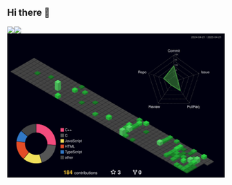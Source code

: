 ## Hi there 👋

<!--
**fishwww-ww/fishwww-ww** is a ✨ _special_ ✨ repository because its `README.md` (this file) appears on your GitHub profile.

Here are some ideas to get you started:

- 🔭 I’m currently working on ...
- 🌱 I’m currently learning ...
- 👯 I’m looking to collaborate on ...
- 🤔 I’m looking for help with ...
- 💬 Ask me about ...
- 📫 How to reach me: ...
- 😄 Pronouns: ...
- ⚡ Fun fact: ...
![Top Langs](https://github-readme-stats.vercel.app/api/top-langs/?username=fishwww-ww&theme=dark&layout=compact)
![Anurag's GitHub stats](https://github-readme-stats.vercel.app/api?username=fishwww-ww&show_icons=true&theme=github_dark)
-->

<div style="display: flex; align-items: center;">
  <a href="https://github.com/anuraghazra/github-readme-stats">
    <img align="center" src="https://github-readme-stats.vercel.app/api/top-langs/?username=fishwww-ww&theme=github_dark&layout=compact&hide_border=false" />
  </a>
  <a href="https://github.com/anuraghazra/convoychat">
    <img align="center" src="https://github-readme-stats.vercel.app/api?username=fishwww-ww&show_icons=true&theme=github_dark&hide_border=false" />
  </a>
</div>
<img src="https://github.com/fishwww-ww/fishwww-ww/blob/main/profile-3d-contrib/profile-night-green.svg" />
